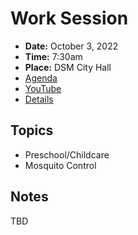 # Work Session

- **Date:** October 3, 2022
- **Time:** 7:30am
- **Place:** DSM City Hall
- [Agenda](https://councildocs.dsm.city/agendas/2022/20221003CouncilWorkSession.pdf)
- [YouTube](https://youtu.be/I4gxoRRbGiU)
- [Details](https://www.dsm.city/citycouncil_detail_T60_R2078.php)

## Topics

- Preschool/Childcare
- Mosquito Control 

## Notes

TBD
